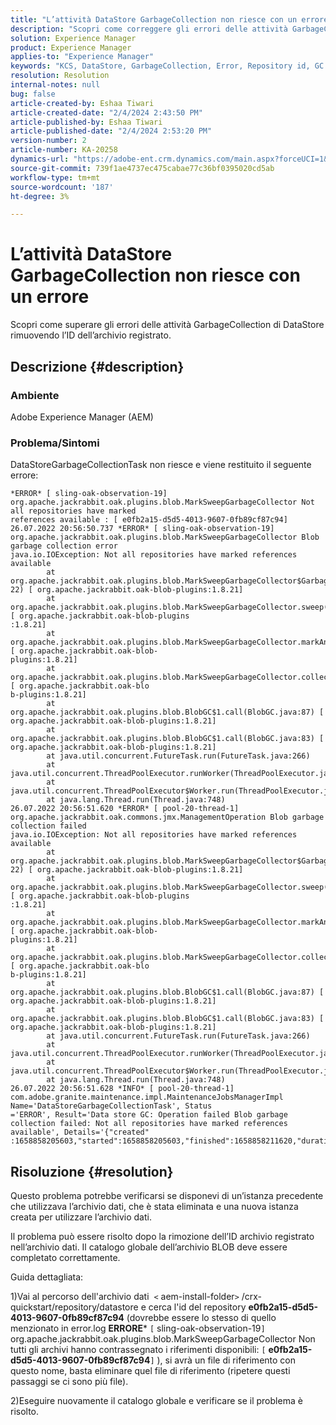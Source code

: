 ```yaml
---
title: "L’attività DataStore GarbageCollection non riesce con un errore"
description: "Scopri come correggere gli errori delle attività GarbageCollection di DataStorage."
solution: Experience Manager
product: Experience Manager
applies-to: "Experience Manager"
keywords: "KCS, DataStore, GarbageCollection, Error, Repository id, GC Failure, APache Jackrabbit Oak, Blob store GC"
resolution: Resolution
internal-notes: null
bug: false
article-created-by: Eshaa Tiwari
article-created-date: "2/4/2024 2:43:50 PM"
article-published-by: Eshaa Tiwari
article-published-date: "2/4/2024 2:53:20 PM"
version-number: 2
article-number: KA-20258
dynamics-url: "https://adobe-ent.crm.dynamics.com/main.aspx?forceUCI=1&pagetype=entityrecord&etn=knowledgearticle&id=a9d268ca-6bc3-ee11-9079-6045bd006295"
source-git-commit: 739f1ae4737ec475cabae77c36bf0395020cd5ab
workflow-type: tm+mt
source-wordcount: '187'
ht-degree: 3%

---
```


# L’attività DataStore GarbageCollection non riesce con un errore


Scopri come superare gli errori delle attività GarbageCollection di DataStore rimuovendo l’ID dell’archivio registrato.

## Descrizione {#description}


### Ambiente

Adobe Experience Manager (AEM)

### Problema/Sintomi

DataStoreGarbageCollectionTask non riesce e viene restituito il seguente errore:


```
*ERROR* [ sling-oak-observation-19]  org.apache.jackrabbit.oak.plugins.blob.MarkSweepGarbageCollector Not all repositories have marked
references available : [ e0fb2a15-d5d5-4013-9607-0fb89cf87c94] 
26.07.2022 20:56:50.737 *ERROR* [ sling-oak-observation-19]  org.apache.jackrabbit.oak.plugins.blob.MarkSweepGarbageCollector Blob garbage collection error
java.io.IOException: Not all repositories have marked references available
        at org.apache.jackrabbit.oak.plugins.blob.MarkSweepGarbageCollector$GarbageCollectionType$1.mergeAllMarkedReferences(MarkSweepGarbageCollector.java:7
22) [ org.apache.jackrabbit.oak-blob-plugins:1.8.21] 
        at org.apache.jackrabbit.oak.plugins.blob.MarkSweepGarbageCollector.sweep(MarkSweepGarbageCollector.java:384) [ org.apache.jackrabbit.oak-blob-plugins
:1.8.21] 
        at org.apache.jackrabbit.oak.plugins.blob.MarkSweepGarbageCollector.markAndSweep(MarkSweepGarbageCollector.java:284) [ org.apache.jackrabbit.oak-blob-
plugins:1.8.21] 
        at org.apache.jackrabbit.oak.plugins.blob.MarkSweepGarbageCollector.collectGarbage(MarkSweepGarbageCollector.java:191) [ org.apache.jackrabbit.oak-blo
b-plugins:1.8.21] 
        at org.apache.jackrabbit.oak.plugins.blob.BlobGC$1.call(BlobGC.java:87) [ org.apache.jackrabbit.oak-blob-plugins:1.8.21] 
        at org.apache.jackrabbit.oak.plugins.blob.BlobGC$1.call(BlobGC.java:83) [ org.apache.jackrabbit.oak-blob-plugins:1.8.21] 
        at java.util.concurrent.FutureTask.run(FutureTask.java:266)
        at java.util.concurrent.ThreadPoolExecutor.runWorker(ThreadPoolExecutor.java:1149)
        at java.util.concurrent.ThreadPoolExecutor$Worker.run(ThreadPoolExecutor.java:624)
        at java.lang.Thread.run(Thread.java:748)
26.07.2022 20:56:51.620 *ERROR* [ pool-20-thread-1]  org.apache.jackrabbit.oak.commons.jmx.ManagementOperation Blob garbage collection failed
java.io.IOException: Not all repositories have marked references available
        at org.apache.jackrabbit.oak.plugins.blob.MarkSweepGarbageCollector$GarbageCollectionType$1.mergeAllMarkedReferences(MarkSweepGarbageCollector.java:7
22) [ org.apache.jackrabbit.oak-blob-plugins:1.8.21] 
        at org.apache.jackrabbit.oak.plugins.blob.MarkSweepGarbageCollector.sweep(MarkSweepGarbageCollector.java:384) [ org.apache.jackrabbit.oak-blob-plugins
:1.8.21] 
        at org.apache.jackrabbit.oak.plugins.blob.MarkSweepGarbageCollector.markAndSweep(MarkSweepGarbageCollector.java:284) [ org.apache.jackrabbit.oak-blob-
plugins:1.8.21] 
        at org.apache.jackrabbit.oak.plugins.blob.MarkSweepGarbageCollector.collectGarbage(MarkSweepGarbageCollector.java:191) [ org.apache.jackrabbit.oak-blo
b-plugins:1.8.21] 
        at org.apache.jackrabbit.oak.plugins.blob.BlobGC$1.call(BlobGC.java:87) [ org.apache.jackrabbit.oak-blob-plugins:1.8.21] 
        at org.apache.jackrabbit.oak.plugins.blob.BlobGC$1.call(BlobGC.java:83) [ org.apache.jackrabbit.oak-blob-plugins:1.8.21] 
        at java.util.concurrent.FutureTask.run(FutureTask.java:266)
        at java.util.concurrent.ThreadPoolExecutor.runWorker(ThreadPoolExecutor.java:1149)
        at java.util.concurrent.ThreadPoolExecutor$Worker.run(ThreadPoolExecutor.java:624)
        at java.lang.Thread.run(Thread.java:748)
26.07.2022 20:56:51.628 *INFO* [ pool-20-thread-1]  com.adobe.granite.maintenance.impl.MaintenanceJobsManagerImpl Name='DataStoreGarbageCollectionTask', Status
='ERROR', Result='Data store GC: Operation failed Blob garbage collection failed: Not all repositories have marked references available', Details='{"created"
:1658858205603,"started":1658858205603,"finished":1658858211620,"duration":6017}'
```





## Risoluzione {#resolution}


Questo problema potrebbe verificarsi se disponevi di un’istanza precedente che utilizzava l’archivio dati, che è stata eliminata e una nuova istanza creata per utilizzare l’archivio dati.

Il problema può essere risolto dopo la rimozione dell’ID archivio registrato nell’archivio dati. Il catalogo globale dell’archivio BLOB deve essere completato correttamente.

Guida dettagliata:

1)Vai al percorso dell&#39;archivio dati  `<` aem-install-folder`>` /crx-quickstart/repository/datastore e cerca l&#39;id del repository <b>e0fb2a15-d5d5-4013-9607-0fb89cf87c94</b> (dovrebbe essere lo stesso di quello menzionato in error.log <b>ERRORE</b>\* `[` sling-oak-observation-19`]`  org.apache.jackrabbit.oak.plugins.blob.MarkSweepGarbageCollector Non tutti gli archivi hanno contrassegnato i riferimenti disponibili: `[` <b>e0fb2a15-d5d5-4013-9607-0fb89cf87c94</b>`]` ), si avrà un file di riferimento con questo nome, basta eliminare quel file di riferimento (ripetere questi passaggi se ci sono più file).

2)Eseguire nuovamente il catalogo globale e verificare se il problema è risolto.
